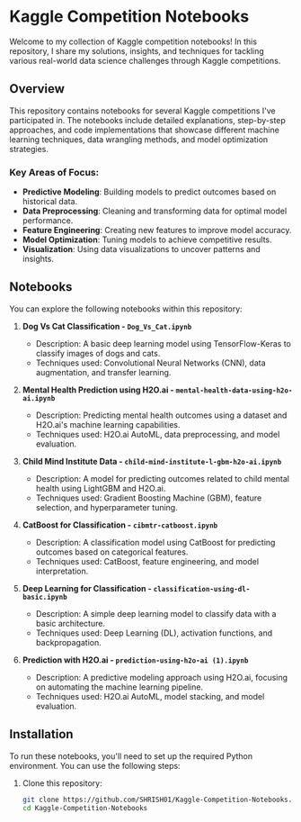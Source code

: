 # Kaggle Competition Notebooks

Welcome to my collection of Kaggle competition notebooks! In this repository, I share my solutions, insights, and techniques for tackling various real-world data science challenges through Kaggle competitions.

## Overview 

This repository contains notebooks for several Kaggle competitions I've participated in. The notebooks include detailed explanations, step-by-step approaches, and code implementations that showcase different machine learning techniques, data wrangling methods, and model optimization strategies.

### Key Areas of Focus:
- **Predictive Modeling**: Building models to predict outcomes based on historical data.
- **Data Preprocessing**: Cleaning and transforming data for optimal model performance.
- **Feature Engineering**: Creating new features to improve model accuracy.
- **Model Optimization**: Tuning models to achieve competitive results.
- **Visualization**: Using data visualizations to uncover patterns and insights.

## Notebooks

You can explore the following notebooks within this repository:

1. **Dog Vs Cat Classification - `Dog_Vs_Cat.ipynb`**
   - Description: A basic deep learning model using TensorFlow-Keras to classify images of dogs and cats.
   - Techniques used: Convolutional Neural Networks (CNN), data augmentation, and transfer learning.

2. **Mental Health Prediction using H2O.ai - `mental-health-data-using-h2o-ai.ipynb`**
   - Description: Predicting mental health outcomes using a dataset and H2O.ai's machine learning capabilities.
   - Techniques used: H2O.ai AutoML, data preprocessing, and model evaluation.

3. **Child Mind Institute Data - `child-mind-institute-l-gbm-h2o-ai.ipynb`**
   - Description: A model for predicting outcomes related to child mental health using LightGBM and H2O.ai.
   - Techniques used: Gradient Boosting Machine (GBM), feature selection, and hyperparameter tuning.

4. **CatBoost for Classification - `cibmtr-catboost.ipynb`**
   - Description: A classification model using CatBoost for predicting outcomes based on categorical features.
   - Techniques used: CatBoost, feature engineering, and model interpretation.

5. **Deep Learning for Classification - `classification-using-dl-basic.ipynb`**
   - Description: A simple deep learning model to classify data with a basic architecture.
   - Techniques used: Deep Learning (DL), activation functions, and backpropagation.

6. **Prediction with H2O.ai - `prediction-using-h2o-ai (1).ipynb`**
   - Description: A predictive modeling approach using H2O.ai, focusing on automating the machine learning pipeline.
   - Techniques used: H2O.ai AutoML, model stacking, and model evaluation.

## Installation

To run these notebooks, you'll need to set up the required Python environment. You can use the following steps:

1. Clone this repository:
   ```bash
   git clone https://github.com/SHRISH01/Kaggle-Competition-Notebooks.git
   cd Kaggle-Competition-Notebooks
